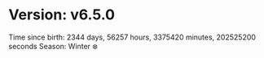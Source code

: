 # Version: v6.5.0
Time since birth: 2344 days, 56257 hours, 3375420 minutes, 202525200 seconds
Season: Winter ❄️
